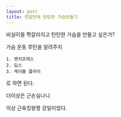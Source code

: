 ```yaml
---
layout: post
title: 한달만에 탄탄한 가슴만들기
---
```


비실이들 쫙갈라지고 탄탄한 가슴을 만들고 싶은가?

가슴 운동 루틴을 알려주지

```
1. 벤치프레스
2. 딥스
3. 케이블 플라이

```

로 하면 된다.

더이상은 근손실나니

이상 근육킹왕짱 강일이었다.
